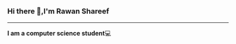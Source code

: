 ### Hi there 👋,I'm Rawan Shareef
-----------------------------------------------------------
**I am a computer science student**:computer:


